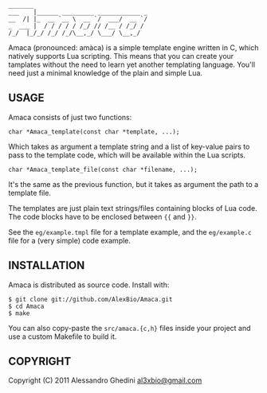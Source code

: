     _______
    ___    |______ _________ ____________ _
    __  /| |_  __ `__ \  __ `/  ___/  __ `/
    _  ___ |  / / / / / /_/ // /__ / /_/ /
    /_/  |_/_/ /_/ /_/\__,_/ \___/ \__,_/

Amaca (pronounced: amàca) is a simple template engine written in C, which
natively supports Lua scripting. This means that you can create your tamplates
without the need to learn yet another templating language. You'll need just a
minimal knowledge of the plain and simple Lua.

## USAGE

Amaca consists of just two functions:

    char *Amaca_template(const char *template, ...);

Which takes as argument a template string and a list of key-value pairs to pass
to the template code, which will be available within the Lua scripts.

    char *Amaca_template_file(const char *filename, ...);

It's the same as the previous function, but it takes as argument the path to a
template file.

The templates are just plain text strings/files containing blocks of Lua code.
The code blocks have to be enclosed between `{{` and `}}`.

See the `eg/example.tmpl` file for a template example, and the `eg/example.c`
file for a (very simple) code example.

## INSTALLATION

Amaca is distributed as source code. Install with:

    $ git clone git://github.com/AlexBio/Amaca.git
    $ cd Amaca
    $ make

You can also copy-paste the `src/amaca.{c,h}` files inside your project and use
a custom Makefile to build it.

## COPYRIGHT

Copyright (C) 2011 Alessandro Ghedini <al3xbio@gmail.com>
